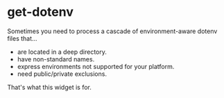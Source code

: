 # get-dotenv

Sometimes you need to process a cascade of environment-aware dotenv files
that...

- are located in a deep directory.
- have non-standard names.
- express environments not supported for your platform.
- need public/private exclusions.

That's what this widget is for.
